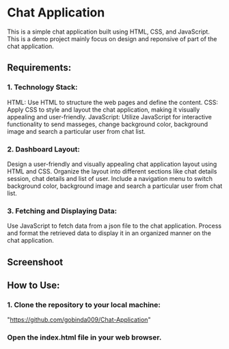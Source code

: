 # Chat Application

This is a simple chat application built using HTML, CSS, and JavaScript. This is a demo project mainly focus on design and reponsive of part of the chat application.

## Requirements:

### 1. Technology Stack:

HTML: Use HTML to structure the web pages and define the content.
CSS: Apply CSS to style and layout the chat application, making it visually appealing and user-friendly.
JavaScript: Utilize JavaScript for interactive functionality to send masseges, change background color, background image and search a particular user from chat list.

### 2. Dashboard Layout:

Design a user-friendly and visually appealing chat application layout using HTML and CSS.
Organize the layout into different sections like chat details session, chat details and list of user.
Include a navigation menu to switch background color, background image and search a particular user from chat list.

### 3. Fetching and Displaying Data:

Use JavaScript to fetch data from a json file to the chat application.
Process and format the retrieved data to display it in an organized manner on the chat application.

## Screenshoot


## How to Use:

### 1. Clone the repository to your local machine:
"https://github.com/gobinda009/Chat-Application"
### Open the index.html file in your web browser.



